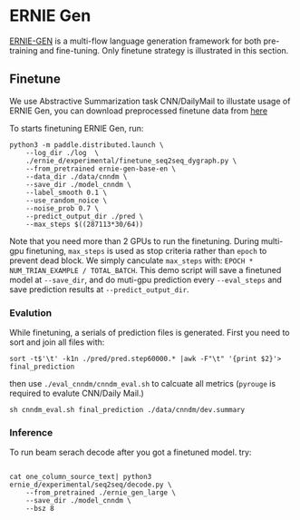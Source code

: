 # ERNIE Gen

[ERNIE-GEN](https://arxiv.org/pdf/2001.11314.pdf) is a multi-flow language generation framework for both pre-training and fine-tuning.
Only finetune strategy is illustrated in this section.

## Finetune

We use Abstractive Summarization task CNN/DailyMail to illustate usage of ERNIE Gen, you can download preprocessed finetune data from [here](https://ernie-github.cdn.bcebos.com/data-cnndm.tar.gz)

To starts finetuning ERNIE Gen, run:

```script
python3 -m paddle.distributed.launch \
    --log_dir ./log  \
    ./ernie_d/experimental/finetune_seq2seq_dygraph.py \
    --from_pretrained ernie-gen-base-en \
    --data_dir ./data/cnndm \
    --save_dir ./model_cnndm \
    --label_smooth 0.1 \
    --use_random_noice \
    --noise_prob 0.7 \
    --predict_output_dir ./pred \
    --max_steps $((287113*30/64))
```

Note that you need more than 2 GPUs to run the finetuning. 
During multi-gpu finetuning, `max_steps` is used as stop criteria rather than `epoch` to prevent dead block. 
We simply canculate `max_steps` with: `EPOCH * NUM_TRIAN_EXAMPLE / TOTAL_BATCH`.
This demo script will save a finetuned model at `--save_dir`, and do muti-gpu prediction every `--eval_steps` and save prediction results at `--predict_output_dir`.


### Evalution

While finetuning, a serials of prediction files is generated. 
First you need to sort and join all files with:

```shell
sort -t$'\t' -k1n ./pred/pred.step60000.* |awk -F"\t" '{print $2}'> final_prediction
```

then use `./eval_cnndm/cnndm_eval.sh` to calcuate all metrics
(`pyrouge` is required to evalute CNN/Daily Mail.)
 
```shell
sh cnndm_eval.sh final_prediction ./data/cnndm/dev.summary
```


### Inference 

To run beam serach decode after you got a finetuned model. try:

```shell

cat one_column_source_text| python3 ernie_d/experimental/seq2seq/decode.py \
    --from_pretrained ./ernie_gen_large \
    --save_dir ./model_cnndm \
    --bsz 8
```


